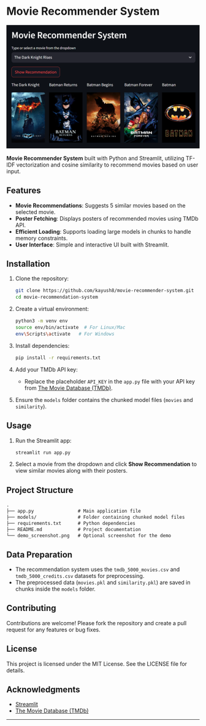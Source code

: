 # Movie Recommender System

![Demo Screenshot](demo_screenshot.png)

**Movie Recommender System** built with Python and Streamlit, utilizing TF-IDF vectorization and cosine similarity to recommend movies based on user input.

## Features

- **Movie Recommendations**: Suggests 5 similar movies based on the selected movie.
- **Poster Fetching**: Displays posters of recommended movies using TMDb API.
- **Efficient Loading**: Supports loading large models in chunks to handle memory constraints.
- **User Interface**: Simple and interactive UI built with Streamlit.

## Installation

1. Clone the repository:

   ```bash
   git clone https://github.com/kayush8/movie-recommender-system.git
   cd movie-recommendation-system
   ```

2. Create a virtual environment:

   ```bash
   python3 -m venv env
   source env/bin/activate  # For Linux/Mac
   env\Scripts\activate   # For Windows
   ```

3. Install dependencies:

   ```bash
   pip install -r requirements.txt
   ```

4. Add your TMDb API key:

   - Replace the placeholder `API_KEY` in the `app.py` file with your API key from [The Movie Database (TMDb)](https://www.themoviedb.org/).

5. Ensure the `models` folder contains the chunked model files (`movies` and `similarity`).

## Usage

1. Run the Streamlit app:

   ```bash
   streamlit run app.py
   ```

2. Select a movie from the dropdown and click **Show Recommendation** to view similar movies along with their posters.

## Project Structure

```
.
├── app.py                # Main application file
├── models/               # Folder containing chunked model files
├── requirements.txt      # Python dependencies
├── README.md             # Project documentation
└── demo_screenshot.png   # Optional screenshot for the demo
```

## Data Preparation

- The recommendation system uses the `tmdb_5000_movies.csv` and `tmdb_5000_credits.csv` datasets for preprocessing.
- The preprocessed data (`movies.pkl` and `similarity.pkl`) are saved in chunks inside the `models` folder.

## Contributing

Contributions are welcome! Please fork the repository and create a pull request for any features or bug fixes.

## License

This project is licensed under the MIT License. See the LICENSE file for details.

## Acknowledgments

- [Streamlit](https://streamlit.io/)
- [The Movie Database (TMDb)](https://www.themoviedb.org/)

---
